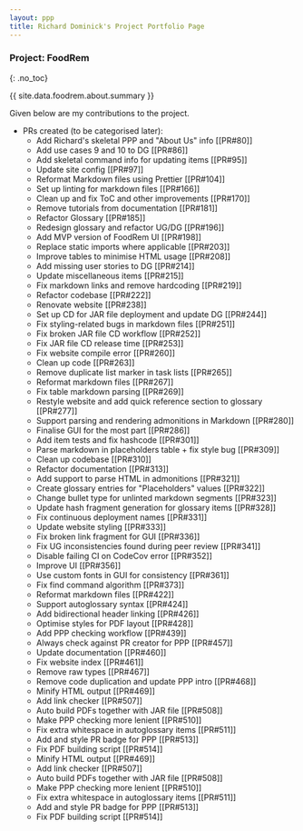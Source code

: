 ```yaml
---
layout: ppp
title: Richard Dominick's Project Portfolio Page
---
```


<!-- markdownlint-disable-next-line blanks-around-headers -->
### Project: FoodRem
{: .no_toc}

<!-- markdownlint-disable-next-line proper-names -->
{{ site.data.foodrem.about.summary }}

Given below are my contributions to the project.

* PRs created (to be categorised later):
  * Add Richard's skeletal PPP and \"About Us\" info [[PR#80]]
  * Add use cases 9 and 10 to DG [[PR#86]]
  * Add skeletal command info for updating items [[PR#95]]
  * Update site config [[PR#97]]
  * Reformat Markdown files using Prettier [[PR#104]]
  * Set up linting for markdown files [[PR#166]]
  * Clean up and fix ToC and other improvements [[PR#170]]
  * Remove tutorials from documentation [[PR#181]]
  * Refactor Glossary [[PR#185]]
  * Redesign glossary and refactor UG/DG [[PR#196]]
  * Add MVP version of FoodRem UI [[PR#198]]
  * Replace static imports where applicable [[PR#203]]
  * Improve tables to minimise HTML usage [[PR#208]]
  * Add missing user stories to DG [[PR#214]]
  * Update miscellaneous items [[PR#215]]
  * Fix markdown links and remove hardcoding [[PR#219]]
  * Refactor codebase [[PR#222]]
  * Renovate website [[PR#238]]
  * Set up CD for JAR file deployment and update DG [[PR#244]]
  * Fix styling-related bugs in markdown files [[PR#251]]
  * Fix broken JAR file CD workflow [[PR#252]]
  * Fix JAR file CD release time [[PR#253]]
  * Fix website compile error [[PR#260]]
  * Clean up code [[PR#263]]
  * Remove duplicate list marker in task lists [[PR#265]]
  * Reformat markdown files [[PR#267]]
  * Fix table markdown parsing [[PR#269]]
  * Restyle website and add quick reference section to glossary [[PR#277]]
  * Support parsing and rendering admonitions in Markdown [[PR#280]]
  * Finalise GUI for the most part [[PR#286]]
  * Add item tests and fix hashcode [[PR#301]]
  * Parse markdown in placeholders table + fix style bug [[PR#309]]
  * Clean up codebase [[PR#310]]
  * Refactor documentation [[PR#313]]
  * Add support to parse HTML in admonitions [[PR#321]]
  * Create glossary entries for \"Placeholders\" values [[PR#322]]
  * Change bullet type for unlinted markdown segments [[PR#323]]
  * Update hash fragment generation for glossary items [[PR#328]]
  * Fix continuous deployment names [[PR#331]]
  * Update website styling [[PR#333]]
  * Fix broken link fragment for GUI [[PR#336]]
  * Fix UG inconsistencies found during peer review [[PR#341]]
  * Disable failing CI on CodeCov error [[PR#352]]
  * Improve UI [[PR#356]]
  * Use custom fonts in GUI for consistency [[PR#361]]
  * Fix find command algorithm [[PR#373]]
  * Reformat markdown files [[PR#422]]
  * Support autoglossary syntax [[PR#424]]
  * Add bidirectional header linking [[PR#426]]
  * Optimise styles for PDF layout [[PR#428]]
  * Add PPP checking workflow [[PR#439]]
  * Always check against PR creator for PPP [[PR#457]]
  * Update documentation [[PR#460]]
  * Fix website index [[PR#461]]
  * Remove raw types [[PR#467]]
  * Remove code duplication and update PPP intro [[PR#468]]
  * Minify HTML output [[PR#469]]
  * Add link checker [[PR#507]]
  * Auto build PDFs together with JAR file [[PR#508]]
  * Make PPP checking more lenient [[PR#510]]
  * Fix extra whitespace in autoglossary items [[PR#511]]
  * Add and style PR badge for PPP [[PR#513]]
  * Fix PDF building script [[PR#514]]
  * Minify HTML output [[PR#469]]
  * Add link checker [[PR#507]]
  * Auto build PDFs together with JAR file [[PR#508]]
  * Make PPP checking more lenient [[PR#510]]
  * Fix extra whitespace in autoglossary items [[PR#511]]
  * Add and style PR badge for PPP [[PR#513]]
  * Fix PDF building script [[PR#514]]

<!-- TODO: Categorise everything -->
<!-- * **New Feature**: Added the ability to undo/redo previous commands.

  * What it does: allows the user to undo all previous commands one at a time. Preceding undo commands can be reversed by using the redo command.
  * Justification: This feature improves the product significantly because a user can make mistakes in commands and the app should provide a convenient way to rectify them.
  * Highlights: This enhancement affects existing commands and commands to be added in future. It required an in-depth analysis of design alternatives. The implementation too was challenging as it required changes to existing commands.
  * Credits: _{mention here if you reused any code/ideas from elsewhere or if a third-party library is heavily used in the feature so that a reader can make a more accurate judgement of how much effort went into the feature}_

* **New Feature**: Added a history command that allows the user to navigate to previous commands using up/down keys.

* **Code contributed**: [RepoSense link]()

* **Project management**:

  * Managed releases `v1.3` - `v1.5rc` (3 releases) on GitHub

* **Enhancements to existing features**:

  * Updated the GUI color scheme (Pull requests [\#33](), [\#34]())
  * Wrote additional tests for existing features to increase coverage from 88% to 92% (Pull requests [\#36](), [\#38]())

* **Documentation**:

  * User Guide:
    * Added documentation for the features `delete` and `find` [\#72]()
    * Did cosmetic tweaks to existing documentation of features `clear`, `exit`: [\#74]()
  * Developer Guide:
    * Added implementation details of the `delete` feature.

* **Community**:

  * PRs reviewed (with non-trivial review comments): [\#12](), [\#32](), [\#19](), [\#42]()
  * Contributed to forum discussions (examples: [1](), [2](), [3](), [4]())
  * Reported bugs and suggestions for other teams in the class (examples: [1](), [2](), [3]())
  * Some parts of the history feature I added was adopted by several other class mates ([1](), [2]())

* **Tools**:

  * Integrated a third party library (Natty) to the project ([\#42]())
  * Integrated a new Github plugin (CircleCI) to the team repo

* _{you can add/remove categories in the list above}_ -->
